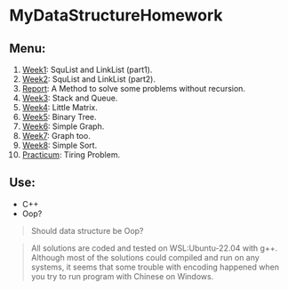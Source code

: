 # MyDataStructureHomework

## Menu:

1. [Week1](./week1/): SquList and LinkList (part1).
2. [Week2](./week2/): SquList and LinkList (part2).
3. [Report](./report/): A Method to solve some problems without recursion.
4. [Week3](./week3/): Stack and Queue.
5. [Week4](./week4/): Little Matrix.
6. [Week5](./week5/): Binary Tree.
7. [Week6](./week6/): Simple Graph.
8. [Week7](./week7/): Graph too.
9. [Week8](./week8/): Simple Sort.
10. [Practicum](./practicum/): Tiring Problem.

## Use:

- C++
- Oop?

> Should data structure be Oop?

> All solutions are coded and tested on WSL:Ubuntu-22.04 with g++. Although most of the solutions could compiled and run on any systems, it seems that some trouble with encoding happened when you try to run program with Chinese on Windows.